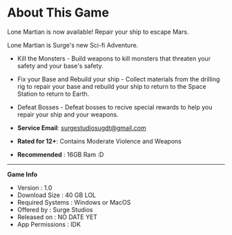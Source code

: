 # About This Game
Lone Martian is now available! Repair your ship to escape Mars.

Lone Martian is Surge's new Sci-fi Adventure.

- Kill the Monsters - Build weapons to kill monsters that threaten your safety and your base's safety. 

- Fix your Base and Rebuild your ship - Collect materials from  the drilling rig to repair your base and rebuild your ship to return to the Space Station to return to Earth.

- Defeat Bosses - Defeat bosses to recive special rewards to help you repair your ship and your weapons.

- **Service Email**: surgestudiosugdt@gmail.com
- **Rated for 12+**: Contains Moderate Violence and Weapons
- **Recommended**  : 16GB Ram :D
**                                                                                          **
**Game Info**
- Version          : 1.0
- Download Size    : 40 GB LOL
- Required Systems : Windows or MacOS
- Offered by       : Surge Studios
- Released on      : NO DATE YET
- App Permissions  : IDK
